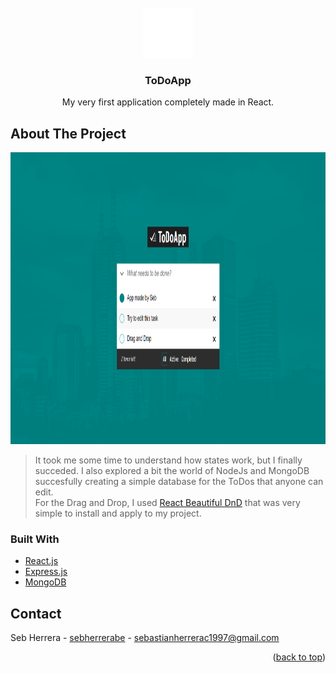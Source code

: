 <div id="top"></div>

<!-- PROJECT LOGO -->
<br />
<div align="center">
  <a href="https://github.com/github_username/repo_name">
    <img src="images/to-do.png" alt="Logo" width="80" height="80">
  </a>

<h3 align="center">ToDoApp</h3>

  <p align="center">
    My very first application completely made in React.
  </p>
</div>

<!-- ABOUT THE PROJECT -->

## About The Project
<div align="center">
  <a href="https://seb-todoapp.herokuapp.com/">
<img src="images/demo.png" alt="Logo" width="1000" height="467">
    </a>
  <br/>
</div>  

> It took me some time to understand how states work, but I finally succeded. I also explored a bit the world of NodeJs and MongoDB succesfully creating a simple database for the ToDos that anyone can edit.  
> For the Drag and Drop, I used [React Beautiful DnD](https://github.com/atlassian/react-beautiful-dnd) that was very simple to install and apply to my project.

### Built With
* [React.js](https://reactjs.org/)
* [Express.js](https://expressjs.com/)
* [MongoDB](https://www.mongodb.com/)

<!-- CONTACT -->
## Contact

Seb Herrera - [sebherrerabe](https://www.linkedin.com/in/sebherrerabe/) - sebastianherrerac1997@gmail.com

<p align="right">(<a href="#top">back to top</a>)</p>
